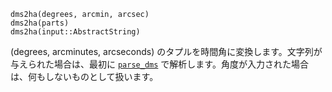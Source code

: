 ```
dms2ha(degrees, arcmin, arcsec)
dms2ha(parts)
dms2ha(input::AbstractString)
```

(degrees, arcminutes, arcseconds) のタプルを時間角に変換します。文字列が与えられた場合は、最初に [`parse_dms`](@ref) で解析します。角度が入力された場合は、何もしないものとして扱います。
